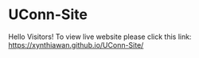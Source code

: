 # UConn-Site



Hello Visitors! To view live website please click this link: 
       https://xynthiawan.github.io/UConn-Site/
